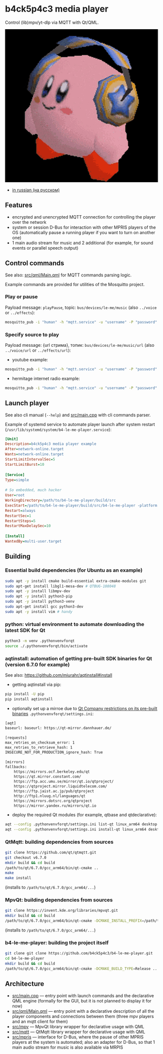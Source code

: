 # b4ck5p4c3 media player

Control (lib)mpv/yt-dlp via MQTT with Qt/QML.

![kirby-headphones.gif](src/qml/kirby-headphones.gif)

- [in russian (на русском)](README.ru.md)

## Features

- encrypted and unencrypted MQTT connection for controlling the player over the network
- system or session D-Bus for interaction with other MPRIS players of the OS (automatically pause a running player if you want to turn on another one)
- 1 main audio stream for music and 2 additional (for example, for sound events or parallel speech output)

## Control commands

See also: [src/qml/Main.qml](src/qml/Main.qml) for MQTT commands parsing logic.

Example commands are provided for utilities of the Mosquitto project.

### Play or pause

Payload message: `playPause`, topic: `bus/devices/le-me/music` (also `../voice` or `../effects`):

```sh
mosquitto_pub -i "human" -h "mqtt.service" -u "username" -P "password" -p 8883 --cafile "/path/to/cert.crt" -t "bus/devices/le-me/music" -m "playPause"
```

### Specify source to play

Payload message: {url стрима}, топик: `bus/devices/le-me/music/url` (also `../voice/url` or `../effects/url`):

- youtube example:

```sh
mosquitto_pub -i "human" -h "mqtt.service" -u "username" -P "password" --cafile "/path/to/cert.crt" -t "bus/devices/le-me/music/url" -m "https://www.youtube.com/watch?v=TBMU_OewAbQ"
```

- hermitage internet radio example:

```sh
mosquitto_pub -i "human" -h "mqtt.service" -u "username" -P "password" --cafile "/path/to/cert.crt" -t "bus/devices/le-me/music/url" -m "https://hermitage.fm/"
```

## Launch player

See also cli manual (`--help`) and [src/main.cpp](src/main.cpp) with cli commands parser.

Example of systemd service to automate player launch after system restart (`/usr/lib/systemd/system/b4-le-me-player.service`):

```ini
[Unit]
Description=b4ck5p4c3 media player example
After=network-online.target
Wants=network-online.target
StartLimitIntervalSec=5
StartLimitBurst=10

[Service]
Type=simple

# So embedded, much hacker
User=root
WorkingDirectory=/path/to/b4-le-me-player/build/src
ExecStart=/path/to/b4-le-me-player/build/src/b4-le-me-player -platform minimal -n "mqtt.service" -u "username" -P "password" -p 8883 -c "/path/to/ca-cert/cert.crt" -S
Restart=always
RestartSec=1
RestartSteps=5
RestartMaxDelaySec=10

[Install]
WantedBy=multi-user.target
```

## Building

### Essential build dependencies (for Ubuntu as an example)

```sh
sudo apt -y install cmake build-essential extra-cmake-modules git
sudo apt-get install libgl1-mesa-dev # QTBUG-108048
sudo apt -y install libmpv-dev
sudo apt -y install python3-pip
sudo apt -y install python3-venv
sudo apt-get install gcc python3-dev
sudo apt -y install vim # handy
```

### python: virtual environment to automate downloading the latest SDK for Qt

```sh
python3 -m venv .pythonvenvforqt
source ./.pythonvenvforqt/bin/activate
```

### aqtinstall: automation of getting pre-built SDK binaries for Qt (version 6.7.0 for example)

See also: https://github.com/miurahr/aqtinstall#install

- getting aqtinstall via pip:

```sh
pip install -U pip
pip install aqtinstall
```

- optionally set up a mirroe due to [Qt Company restrictions on its pre-built binaries](https://forum.qt.io/topic/134724/unlock-qt-in-russia) `.pythonvenvforqt/settings.ini`:

```
[aqt] 
baseurl: baseurl: https://qt-mirror.dannhauer.de/

[requests]
max_retries_on_checksum_error: 1
max_retries_to_retrieve_hash: 1
INSECURE_NOT_FOR_PRODUCTION_ignore_hash: True

[mirrors]
fallbacks:
    https://mirrors.ocf.berkeley.edu/qt
    https://qt.mirror.constant.com/
    https://ftp.acc.umu.se/mirror/qt.io/qtproject/
    https://qtproject.mirror.liquidtelecom.com/
    https://ftp.jaist.ac.jp/pub/qtproject
    http://ftp1.nluug.nl/languages/qt
    https://mirrors.dotsrc.org/qtproject
    https://mirror.yandex.ru/mirrors/qt.io
```

- deploy the required Qt modules (for example, qtbase and qtdeclarative):

```sh
aqt --config .pythonvenvforqt/settings.ini list-qt linux_arm64 desktop
aqt --config .pythonvenvforqt/settings.ini install-qt linux_arm64 desktop 6.7.0 -O qt #--archives icu qtbase qtdeclarative
```

### QtMqtt: building dependencies from sources

```sh
git clone https://github.com/qt/qtmqtt.git
git checkout v6.7.0
mkdir build && cd build
/path/to/qt/6.7.0/gcc_arm64/bin/qt-cmake ..
make
make install
```

(installs to `/path/to/qt/6.7.0/gcc_arm64/...`)

### MpvQt: building dependencies from sources

```sh
git clone https://invent.kde.org/libraries/mpvqt.git
mkdir build && cd build
/path/to/qt/6.7.0/gcc_arm64/bin/qt-cmake -DCMAKE_INSTALL_PREFIX=/path/to/qt/6.7.0/gcc_arm64/ -DCMAKE_BUILD_TYPE=Release ..
```

(installs to `/path/to/qt/6.7.0/gcc_arm64/...`)

### b4-le-me-player: building the project itself

```sh
git clone git clone https://github.com/b4ck5p4c3/b4-le-me-player.git
cd b4-le-me-player
mkdir build && cd build
/path/to/qt/6.7.0/gcc_arm64/bin/qt-cmake -DCMAKE_BUILD_TYPE=Release ..
```


## Architecture

- [src/main.cpp](src/main.cpp) — entry point with launch commands and the declarative QML engine (formally for the GUI, but it is not planned to display it for now)
- [src/qml/Main.qml](src/qml/Main.qml) — entry point with a declarative description of all the player components and connections between them (three mpv players and an mqtt client for them)
- [src/mpv](src/mpv) — MpvQt library wrapper for declarative usage with QML
- [src/mqtt](src/mqtt) — QtMqtt library wrapper for declarative usage with QML
- [src/mpris](src/mpris) — interface for D-Bus, where the pause of other MPRIS players at the system is automated; also an adapter for D-Bus, so that 1 main audio stream for music is also available via MRPIS


